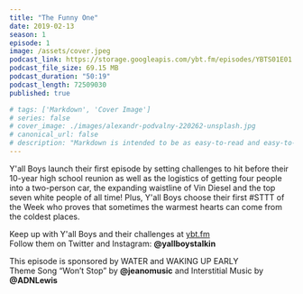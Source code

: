 ```yaml
---
title: "The Funny One"
date: 2019-02-13
season: 1
episode: 1
image: /assets/cover.jpeg
podcast_link: https://storage.googleapis.com/ybt.fm/episodes/YBTS01E01.mp3
podcast_file_size: 69.15 MB
podcast_duration: "50:19"
podcast_length: 72509030
published: true

# tags: ['Markdown', 'Cover Image']
# series: false
# cover_image: ./images/alexandr-podvalny-220262-unsplash.jpg
# canonical_url: false
# description: "Markdown is intended to be as easy-to-read and easy-to-write as is feasible. Readability, however, is emphasized above all else. A Markdown-formatted document should be publishable as-is, as plain text, without looking like it's been marked up with tags or formatting instructions."
---
```


Y'all Boys launch their first episode by setting challenges to hit before their 10-year high school reunion as well as the logistics of getting four people into a two-person car, the expanding waistline of Vin Diesel and the top seven white people of all time! Plus, Y'all Boys choose their first #STTT of the Week who proves that sometimes the warmest hearts can come from the coldest places.

Keep up with Y'all Boys and their challenges at [ybt.fm](https://ybt.fm)
<br>Follow them on Twitter and Instagram: **@yallboystalkin**

This episode is sponsored by WATER and WAKING UP EARLY
<br>Theme Song “Won’t Stop” by **@jeanomusic** and Interstitial Music by **@ADNLewis**
